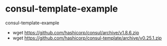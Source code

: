 # consul-template-example
consul-template-example

- wget https://github.com/hashicorp/consul/archive/v1.8.6.zip
- wget https://github.com/hashicorp/consul-template/archive/v0.25.1.zip

